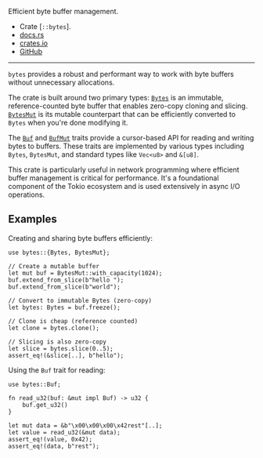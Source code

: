 Efficient byte buffer management.

- Crate [`::bytes`].
- [docs.rs](https://docs.rs/bytes)
- [crates.io](https://crates.io/crates/bytes)
- [GitHub](https://github.com/tokio-rs/bytes)

---

`bytes` provides a robust and performant way to work with byte buffers
without unnecessary allocations.

The crate is built around two primary types:
[`Bytes`] is an immutable, reference-counted byte buffer
that enables zero-copy cloning and slicing.
[`BytesMut`] is its mutable counterpart that can be efficiently
converted to `Bytes` when you're done modifying it.

The [`Buf`] and [`BufMut`] traits provide a cursor-based API
for reading and writing bytes to buffers.
These traits are implemented by various types including
`Bytes`, `BytesMut`, and standard types like `Vec<u8>` and `&[u8]`.

This crate is particularly useful in network programming
where efficient buffer management is critical for performance.
It's a foundational component of the Tokio ecosystem
and is used extensively in async I/O operations.

## Examples

Creating and sharing byte buffers efficiently:

```rust,ignore
use bytes::{Bytes, BytesMut};

// Create a mutable buffer
let mut buf = BytesMut::with_capacity(1024);
buf.extend_from_slice(b"hello ");
buf.extend_from_slice(b"world");

// Convert to immutable Bytes (zero-copy)
let bytes: Bytes = buf.freeze();

// Clone is cheap (reference counted)
let clone = bytes.clone();

// Slicing is also zero-copy
let slice = bytes.slice(0..5);
assert_eq!(&slice[..], b"hello");
```

Using the `Buf` trait for reading:

```rust,ignore
use bytes::Buf;

fn read_u32(buf: &mut impl Buf) -> u32 {
    buf.get_u32()
}

let mut data = &b"\x00\x00\x00\x42rest"[..];
let value = read_u32(&mut data);
assert_eq!(value, 0x42);
assert_eq!(data, b"rest");
```

[`Bytes`]: crate::bytes::Bytes
[`BytesMut`]: crate::bytes::BytesMut
[`Buf`]: crate::bytes::Buf
[`BufMut`]: crate::bytes::BufMut